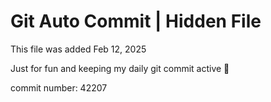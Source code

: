 # Git Auto Commit | Hidden File

This file was added Feb 12, 2025

Just for fun and keeping my daily git commit active 🤪

commit number: 42207
